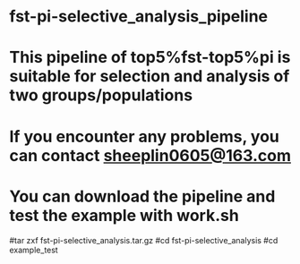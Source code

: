 # fst-pi-selective_analysis_pipeline
# This pipeline of top5%fst-top5%pi is suitable for selection and analysis of two groups/populations
# If you encounter any problems, you can contact sheeplin0605@163.com
# You can download the pipeline and test the example with work.sh

#tar zxf fst-pi-selective_analysis.tar.gz
#cd fst-pi-selective_analysis
#cd example_test

